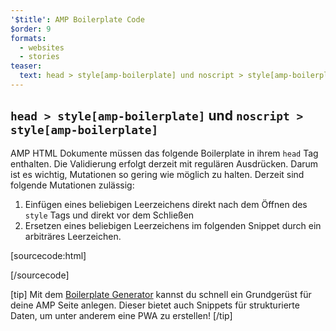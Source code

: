```yaml
---
'$title': AMP Boilerplate Code
$order: 9
formats:
  - websites
  - stories
teaser:
  text: head > style[amp-boilerplate] und noscript > style[amp-boilerplate]
---
```


<!--
This file is imported from https://github.com/ampproject/amphtml/blob/main/spec/amp-boilerplate.md.
Please do not change this file.
If you have found a bug or an issue please
have a look and request a pull request there.
-->

<!---
Copyright 2015 The AMP HTML Authors. All Rights Reserved.

Licensed under the Apache License, Version 2.0 (the "License");
you may not use this file except in compliance with the License.
You may obtain a copy of the License at

      http://www.apache.org/licenses/LICENSE-2.0

Unless required by applicable law or agreed to in writing, software
distributed under the License is distributed on an "AS-IS" BASIS,
WITHOUT WARRANTIES OR CONDITIONS OF ANY KIND, either express or implied.
See the License for the specific language governing permissions and
limitations under the License.
-->

## `head > style[amp-boilerplate]` und `noscript > style[amp-boilerplate]` <a name="head--styleamp-boilerplate-and-noscript--styleamp-boilerplate"></a>

AMP HTML Dokumente müssen das folgende Boilerplate in ihrem `head` Tag enthalten. Die Validierung erfolgt derzeit mit regulären Ausdrücken. Darum ist es wichtig, Mutationen so gering wie möglich zu halten. Derzeit sind folgende Mutationen zulässig:

1. Einfügen eines beliebigen Leerzeichens direkt nach dem Öffnen des `style` Tags und direkt vor dem Schließen
2. Ersetzen eines beliebigen Leerzeichens im folgenden Snippet durch ein arbiträres Leerzeichen.

<!-- prettier-ignore-start -->

[sourcecode:html]
<style amp-boilerplate>body{-webkit-animation:-amp-start 8s steps(1,end) 0s 1 normal both;-moz-animation:-amp-start 8s steps(1,end) 0s 1 normal both;-ms-animation:-amp-start 8s steps(1,end) 0s 1 normal both;animation:-amp-start 8s steps(1,end) 0s 1 normal both}@-webkit-keyframes -amp-start{from{visibility:hidden}to{visibility:visible}}@-moz-keyframes -amp-start{from{visibility:hidden}to{visibility:visible}}@-ms-keyframes -amp-start{from{visibility:hidden}to{visibility:visible}}@-o-keyframes -amp-start{from{visibility:hidden}to{visibility:visible}}@keyframes -amp-start{from{visibility:hidden}to{visibility:visible}}</style><noscript><style amp-boilerplate>body{-webkit-animation:none;-moz-animation:none;-ms-animation:none;animation:none}</style></noscript>
[/sourcecode]

<!-- prettier-ignore-end -->

[tip] Mit dem [Boilerplate Generator](https://amp.dev/boilerplate) kannst du schnell ein Grundgerüst für deine AMP Seite anlegen. Dieser bietet auch Snippets für strukturierte Daten, um unter anderem eine PWA zu erstellen! [/tip]
